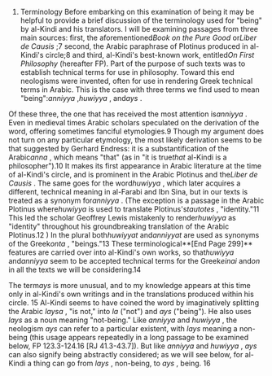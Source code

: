 


1. Terminology
Before embarking on this examination of being it may be helpful to
provide a brief discussion of the terminology used for "being" by
al-Kindi and his translators. I will be examining passages from three
main sources: first, the aforementioned*Book on the Pure Good* or*Liber
de Causis* ;7 second, the Arabic paraphrase of Plotinus produced in
al-Kindi's circle;8 and third, al-Kindi's best-known work, entitled*On
First Philosophy* (hereafter FP). Part of the purpose of such texts was
to establish technical terms for use in philosophy. Toward this end
neologisms were invented, often for use in rendering Greek technical
terms in Arabic. This is the case with three terms we find used to mean
"being":*anniyya* ,*huwiyya* , and*ays* .

Of these three, the one that has received the most attention is*anniyya*
. Even in medieval times Arabic scholars speculated on the derivation of
the word, offering sometimes fanciful etymologies.9 Though my argument
does not turn on any particular etymology, the most likely derivation
seems to be that suggested by Gerhard Endress: it is a substantification
of the Arabic*anna* , which means "that" (as in "it is true*that*
al-Kindi is a philosopher").10 It makes its first appearance in Arabic
literature at the time of al-Kindi's circle, and is prominent in the
Arabic Plotinus and the*Liber de Causis* . The same goes for the
word*huwiyya* , which later acquires a different, technical meaning in
al-Farabi and Ibn Sina, but in our texts is treated as a synonym
for*anniyya* . (The exception is a passage in the Arabic Plotinus
where*huwiyya* is used to translate Plotinus's*tautotes* , "identity."11
This led the scholar Geoffrey Lewis mistakenly to render*huwiyya* as
"identity" throughout his groundbreaking translation of the Arabic
Plotinus.12 ) In the plural both*huwiyyat* and*anniyyat* are used as
synonyms of the Greek*onta* , "beings."13 These terminological**[End
Page 299]** features are carried over into al-Kindi's own works, so
that*huwiyya* and*anniyya* seem to be accepted technical terms for the
Greek*einai* and*on* in all the texts we will be considering.14

The term*ays* is more unusual, and to my knowledge appears at this time
only in al-Kindi's own writings and in the translations produced within
his circle. 15 Al-Kindi seems to have coined the word by imaginatively
splitting the Arabic *laysa* , "is not," into *la* ("not") and *ays*
("being"). He also uses *lays* as a noun meaning "not-being." Like
*anniyya* and *huwiyya* , the neologism *ays* can refer to a particular
existent, with *lays* meaning a non-being (this usage appears repeatedly
in a long passage to be examined below, FP 123.3-124.16 [RJ 41.3-43.7]).
But like *anniyya* and *huwiyya* , *ays* can also signify being
abstractly considered; as we will see below, for al-Kindi a thing can go
from *lays* , non-being, to *ays* , being. 16


